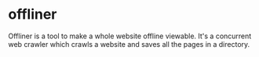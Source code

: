# offliner
Offliner is a tool to make a whole website offline viewable. It's a concurrent web crawler which crawls a website and saves all the pages in a directory. 
